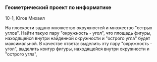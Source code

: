 ### Геометрический проект по информатике 
10-1, Югов Михаил

На плоскости задано множество окружностей и множество "острых углов". Найти такую пару "окружность - угол", что площадь фигуры, находящейся внутри найденной окружности и "острого угла" будет максимальной. В качестве ответа: выделить эту пару "окружность - угол", выделить контур фигуры, находящейся внутри окружности и "острого угла",

